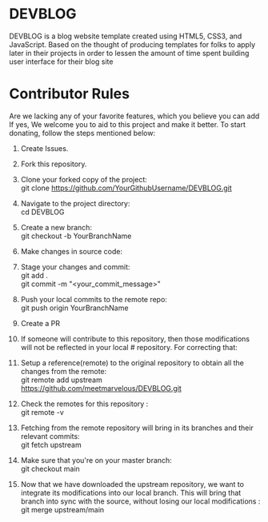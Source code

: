 # DEVBLOG

DEVBLOG is a blog website template created using HTML5, CSS3, and JavaScript. Based on the thought of producing templates for folks to apply later in their projects in order to lessen the amount of time spent building user interface for their blog site

# Contributor Rules

Are we lacking any of your favorite features, which you believe you can add If yes, We welcome you to aid to this project and make it better. To start donating, follow the steps mentioned below:

1. Create Issues.

2. Fork this repository.

2. Clone your forked copy of the project: <br>
    git clone https://github.com/YourGithubUsername/DEVBLOG.git

3. Navigate to the project directory: <br>
    cd DEVBLOG

4. Create a new branch: <br>
     git checkout -b YourBranchName

5. Make changes in source code: <br>

6. Stage your changes and commit: <br>
    git add . <br>
    git commit -m "<your_commit_message>"

7. Push your local commits to the remote repo: <br>
    git push origin YourBranchName

8. Create a PR

9. If someone will contribute to this repository, then those modifications will not be reflected in your local # repository. For correcting that:

10. Setup a reference(remote) to the original repository to obtain all the changes from the remote: <br>
    git remote add upstream https://github.com/meetmarvelous/DEVBLOG.git

11. Check the remotes for this repository : <br>
    git remote -v 

12. Fetching from the remote repository will bring in its branches and their relevant commits: <br>
    git fetch upstream

13. Make sure that you're on your master branch: <br>
    git checkout main

14. Now that we have downloaded the upstream repository, we want to integrate its modifications into our local branch. This will bring that branch into sync with the source, without losing our local modifications : <br >
git merge upstream/main
